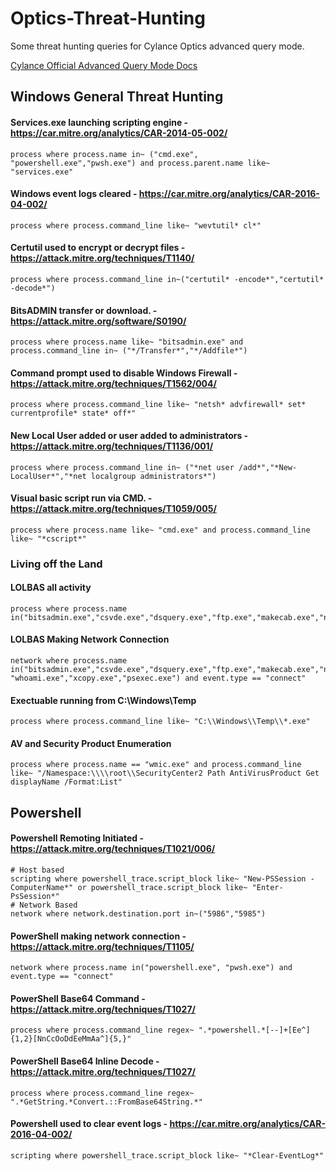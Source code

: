 # Optics-Threat-Hunting
Some threat hunting queries for Cylance Optics advanced query mode. 

[Cylance Official Advanced Query Mode Docs](https://docs.blackberry.com/en/unified-endpoint-security/blackberry-ues/administration/administration/Analyzing-endpoint-data-collected-by-Optics/Using-InstaQuery-and-advanced-query/Create-an-advanced-query)

## Windows General Threat Hunting
#### Services.exe launching scripting engine - https://car.mitre.org/analytics/CAR-2014-05-002/
```
process where process.name in~ ("cmd.exe", "powershell.exe","pwsh.exe") and process.parent.name like~ "services.exe"
```
#### Windows event logs cleared - https://car.mitre.org/analytics/CAR-2016-04-002/
```
process where process.command_line like~ "wevtutil* cl*"
```
#### Certutil used to encrypt or decrypt files - https://attack.mitre.org/techniques/T1140/
```
process where process.command_line in~("certutil* -encode*","certutil* -decode*")
```
#### BitsADMIN transfer or download. - https://attack.mitre.org/software/S0190/
```
process where process.name like~ "bitsadmin.exe" and process.command_line in~ ("*/Transfer*","*/Addfile*")
```
#### Command prompt used to disable Windows Firewall - https://attack.mitre.org/techniques/T1562/004/
```
process where process.command_line like~ "netsh* advfirewall* set* currentprofile* state* off*"
```
#### New Local User added or user added to administrators - https://attack.mitre.org/techniques/T1136/001/
```
process where process.command_line in~ ("*net user /add*","*New-LocalUser*","*net localgroup administrators*")
```
#### Visual basic script run via CMD. - https://attack.mitre.org/techniques/T1059/005/
```
process where process.name like~ "cmd.exe" and process.command_line like~ "*cscript*" 
```
### **Living off the Land**

#### LOLBAS all activity 
```
process where process.name in("bitsadmin.exe","csvde.exe","dsquery.exe","ftp.exe","makecab.exe","nbtstat.exe","net1.exe","netstat.exe","nslookup.exe","ping.exe","quser.exe","route.exe","schtasks.exe","taskkill.exe","tasklist.exe","whoami.exe","xcopy.exe","psexec.exe")
```
#### LOLBAS Making Network Connection
```
network where process.name in("bitsadmin.exe","csvde.exe","dsquery.exe","ftp.exe","makecab.exe","nbtstat.exe","net1.exe","netstat.exe","nslookup.exe","ping.exe","quser.exe","route.exe","schtasks.exe","taskkill.exe","tasklist.exe", "whoami.exe","xcopy.exe","psexec.exe") and event.type == "connect"
```
#### Exectuable running from C:\Windows\Temp
```
process where process.command_line like~ "C:\\Windows\\Temp\\*.exe"
```

#### AV and Security Product Enumeration
```
process where process.name == "wmic.exe" and process.command_line like~ "/Namespace:\\\\root\\SecurityCenter2 Path AntiVirusProduct Get displayName /Format:List"
```
## Powershell 
#### Powershell Remoting Initiated - https://attack.mitre.org/techniques/T1021/006/
```
# Host based
scripting where powershell_trace.script_block like~ "New-PSSession -ComputerName*" or powershell_trace.script_block like~ "Enter-PsSession*"
# Network Based
network where network.destination.port in~("5986","5985")
```
#### PowerShell making network connection - https://attack.mitre.org/techniques/T1105/
```
network where process.name in("powershell.exe", "pwsh.exe") and event.type == "connect"
```
#### PowerShell Base64 Command - https://attack.mitre.org/techniques/T1027/
```
process where process.command_line regex~ ".*powershell.*[--]+[Ee^]{1,2}[NnCcOoDdEeMmAa^]{5,}"
```
#### PowerShell Base64 Inline Decode - https://attack.mitre.org/techniques/T1027/
```
process where process.command_line regex~ ".*GetString.*Convert.::FromBase64String.*"
```
#### Powershell used to clear event logs - https://car.mitre.org/analytics/CAR-2016-04-002/
```
scripting where powershell_trace.script_block like~ "*Clear-EventLog*"
```

